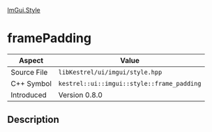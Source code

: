 [ImGui.Style](index)
# framePadding
| Aspect | Value |
| --- | --- |
| Source File | `libKestrel/ui/imgui/style.hpp` |
| C++ Symbol | `kestrel::ui::imgui::style::frame_padding` |
| Introduced | Version 0.8.0 |
## Description

